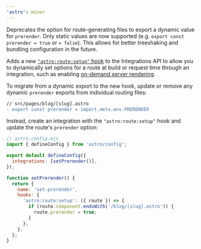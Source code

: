 ```yaml
---
'astro': minor
---
```


Deprecates the option for route-generating files to export a dynamic value for `prerender`. Only static values are now supported (e.g. `export const prerender = true` or `= false`). This allows for better treeshaking and bundling configuration in the future.

Adds a new [`"astro:route:setup"` hook](https://docs.astro.build/en/reference/integrations-reference/#astroroutesetup) to the Integrations API to allow you to dynamically set options for a route at build or request time through an integration, such as enabling [on-demand server rendering](https://docs.astro.build/en/guides/server-side-rendering/#opting-in-to-pre-rendering-in-server-mode).

To migrate from a dynamic export to the new hook, update or remove any dynamic `prerender` exports from individual routing files:

```diff
// src/pages/blog/[slug].astro
- export const prerender = import.meta.env.PRERENDER
```

Instead, create an integration with the `"astro:route:setup"` hook and update the route's `prerender` option:

```js
// astro.config.mjs
import { defineConfig } from 'astro/config';

export default defineConfig({
  integrations: [setPrerender()],
});

function setPrerender() {
  return {
    name: 'set-prerender',
    hooks: {
      'astro:route:setup': ({ route }) => {
        if (route.component.endsWith('/blog/[slug].astro')) {
          route.prerender = true;
        }
      },
    },
  };
}
```
